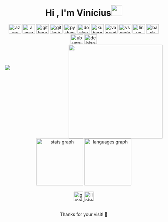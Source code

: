 <h1 align="center">Hi , I'm Vinícius<img src="https://media.giphy.com/media/hvRJCLFzcasrR4ia7z/giphy.gif" width="35"></h1>

<div align="center">
  <img src="https://cdn.jsdelivr.net/gh/devicons/devicon/icons/azure/azure-original.svg" height="30" width="40" alt="azure logo"  />
  <img src="https://cdn.jsdelivr.net/gh/devicons/devicon/icons/amazonwebservices/amazonwebservices-original.svg" height="30" width="40" alt="amazonwebservices logo"  />
  <img src="https://cdn.jsdelivr.net/gh/devicons/devicon/icons/git/git-original.svg" height="30" width="40" alt="git logo"  />
  <img src="https://cdn.jsdelivr.net/gh/devicons/devicon/icons/github/github-original.svg" height="30" width="40" alt="github logo"  />
  <img src="https://cdn.jsdelivr.net/gh/devicons/devicon/icons/python/python-original.svg" height="30" width="40" alt="python logo"  />
  <img src="https://cdn.jsdelivr.net/gh/devicons/devicon/icons/docker/docker-original.svg" height="30" width="40" alt="docker logo"  />
  <img src="https://cdn.jsdelivr.net/gh/devicons/devicon/icons/kubernetes/kubernetes-plain.svg" height="30" width="40" alt="kubernetes logo"  />
  <img src="https://cdn.jsdelivr.net/gh/devicons/devicon/icons/vagrant/vagrant-original.svg" height="30" width="40" alt="vagrant logo"  />
  <img src="https://cdn.jsdelivr.net/gh/devicons/devicon/icons/vscode/vscode-original.svg" height="30" width="40" alt="vscode logo"  />
  <img src="https://cdn.jsdelivr.net/gh/devicons/devicon/icons/linux/linux-original.svg" height="30" width="40" alt="linux logo"  />
  <img src="https://cdn.jsdelivr.net/gh/devicons/devicon/icons/bash/bash-original.svg" height="30" width="40" alt="bash logo"  />
  <img src="https://cdn.jsdelivr.net/gh/devicons/devicon/icons/ubuntu/ubuntu-plain.svg" height="30" width="40" alt="ubuntu logo"  />
  <img src="https://cdn.jsdelivr.net/gh/devicons/devicon/icons/java/java-original.svg" height="30" width="40" alt="debian logo"  />
</div>


<!-- <h3 align="left"> DevSecOps 🚀 (🚧 Em construção... 🚧)<br><br></h3> -->
<img align="right" height="300" src="https://www.contrastsecurity.com/hs-fs/hubfs/images/DevOps%20Solutions/devops-old-way.gif?width=1322&name=devops-old-way.gif"  />
<p align="left">
	<br>
	<br>
	<br>
	 <a href="https://github.com/DenverCoder1/readme-typing-svg"><img src="https://readme-typing-svg.herokuapp.com?lines=DevOps+Engineer;Cyber+Security;Always%20learning%20new%20things&center=true&width=500&height=50"></a> <br>
	<br><br><br>
</p>

<div align="center">


<br clear="both">

<div align="center">
  <img src="https://github-readme-stats.vercel.app/api?hide_title=false&hide_rank=false&show_icons=true&include_all_commits=true&count_private=true&disable_animations=false&theme=algolia&locale=en&hide_border=false&username=viniciuslf" height="150" alt="stats graph"  />
  <img src="https://github-readme-stats.vercel.app/api/top-langs?locale=en&hide_title=false&layout=compact&card_width=320&langs_count=5&theme=algolia&hide_border=false&username=viniciuslf" height="150" alt="languages graph"  />
</div>


<br clear="both">
<div align="center">
 
  <a href="viniciuslf90@gmail.com" target="_blank">
    <img src="https://img.shields.io/static/v1?message=Gmail&logo=gmail&label=&color=D14836&logoColor=white&labelColor=&style=for-the-badge" height="30" alt="gmail logo"  />
  </a>
  <a href="https://www.linkedin.com/in/viníciuslopesferreira" target="_blank">
    <img src="https://img.shields.io/static/v1?message=LinkedIn&logo=linkedin&label=&color=0077B5&logoColor=white&labelColor=&style=for-the-badge" height="30" alt="linkedin logo"  />
  </a>
  
  </a>
</div>

<br clear="both">

Thanks for your visit! 🚀


